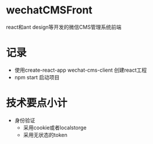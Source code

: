 # wechatCMSFront
react和ant design等开发的微信CMS管理系统前端

# 记录
* 使用create-react-app wechat-cms-client 创建react工程
* npm start 启动项目

# 技术要点小计
* 身份验证 
   - 采用cookie或者localstorge
   - 采用无状态的token



